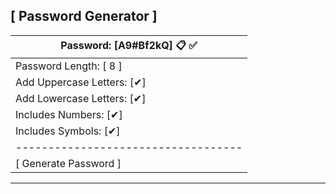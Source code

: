 [ Password Generator ]
-------------------------------------
| Password:    [A9#Bf2kQ]   📋 ✅  |
|-----------------------------------|
| Password Length: [ 8 ]           |
| Add Uppercase Letters: [✔]       |
| Add Lowercase Letters: [✔]       |
| Includes Numbers: [✔]            |
| Includes Symbols: [✔]            |
|-----------------------------------|
|     [ Generate Password ]         |
-------------------------------------
